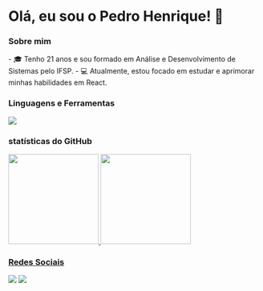 # Olá, eu sou o Pedro Henrique! 👋


<h3> Sobre mim</h3>
- 🎓 Tenho 21 anos e sou formado em Análise e Desenvolvimento de Sistemas pelo IFSP.
- 💻 Atualmente, estou focado em estudar e aprimorar minhas habilidades em React.


<h3>Linguagens e Ferramentas</h3>
 <img src="https://skillicons.dev/icons?i=js,react,html,css,git,github,nodejs" />


<h3>statísticas do GitHub</h3> 
<div>
<a href="https://github.com/pedrogoncalves23">
<img loading="lazy" height="180em" src="https://github-readme-stats.vercel.app/api/top-langs/?username=pedrogoncalves23&layout=compact&langs_count=7&theme=dracula"/>
<img loading="lazy" height="180em" src="https://github-readme-stats.vercel.app/api?username=pedrogoncalves23&show_icons=true&theme=dracula&include_all_commits=true&count_private=true"/>
</div>

 
<h3>Redes Sociais</h3>
<a href="https://www.linkedin.com/in/pedrohgonçalves"> <img src="https://skillicons.dev/icons?i=linkedin"/></a> <a href="mailto:pedrogoncalves2306@gmail.com"> <img src="https://skillicons.dev/icons?i=gmail" /> </a>
